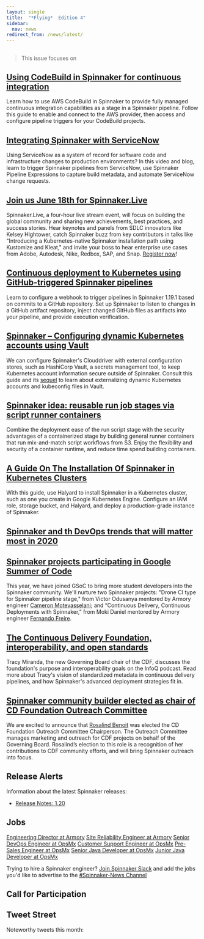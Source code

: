 ```yaml
---
layout: single
title:  "*Flying*  Edition 4"
sidebar:
  nav: news
redirect_from: /news/latest/
---
```

##
> This issue focuses on

## [Using CodeBuild in Spinnaker for continuous integration](https://aws.amazon.com/blogs/devops/using-codebuild-in-spinnaker-for-continuous-integration/)
Learn how to use AWS CodeBuild in Spinnaker to provide fully managed continuous integration capabilities as a stage in a Spinnaker pipeline. Follow this guide to enable and connect to the AWS provider, then access and configure pipeline triggers for your CodeBuild projects.

## [Integrating Spinnaker with ServiceNow](https://www.armory.io/blog/integrating-spinnaker-with-servicenow/)
Using ServiceNow as a system of record for software code and infrastructure changes to production  environments? In this video and blog, learn to trigger Spinnaker pipelines from ServiceNow, use Spinnaker Pipeline Expressions to capture build metadata, and automate ServiceNow change requests.

## [Join us June 18th for Spinnaker.Live](https://events.linuxfoundation.org/spinnaker-live/)
Spinnaker.Live, a four-hour live stream event, will focus on building the global community and sharing new achievements, best practices, and success stories. Hear keynotes and panels from SDLC innovators like Kelsey Hightower, catch Spinnaker buzz from key contributors in talks like "Introducing a Kubernetes-native Spinnaker installation path using Kustomize and Kleat," and invite your boss to hear enterprise use cases from Adobe, Autodesk, Nike, Redbox, SAP, and Snap. [Register now](https://events.linuxfoundation.org/spinnaker-live/register/)!

## [Continuous deployment to Kubernetes using GitHub-triggered Spinnaker pipelines](https://blog.opsmx.com/continuous-deployment-to-kubernetes-using-github-triggered-spinnaker-pipelines/)
Learn to configure a webhook to trigger pipelines in Spinnaker 1.19.1 based on commits to a GitHub repository. Set up Spinnaker to listen to changes in a GitHub artifact repository, inject changed GitHub files as artifacts into your pipeline, and provide execution verification.

## [Spinnaker – Configuring dynamic Kubernetes accounts using Vault](https://blog.opsmx.com/spinnaker-configuring-dynamic-kubernetes-accounts-using-vault/)
We can configure Spinnaker's Clouddriver with external configuration stores, such as HashiCorp Vault, a secrets management tool, to keep Kubernetes account information secure outside of Spinnaker. Consult this guide and its [sequel](https://blog.opsmx.com/spinnaker-externalising-kubeconfig-files-of-kubernetes-accounts/) to learn about externalizing dynamic Kubernetes accounts and kubeconfig files in Vault.


## [Spinnaker idea: reusable run job stages via script runner containers](https://medium.com/@tomas_lin/spinnaker-idea-reusable-run-job-stages-via-script-runner-containers-ff5fd95ec056)
Combine the deployment ease of the run script stage with the security advantages of a containerized stage by building general runner containers that run mix-and-match script workflows from S3. Enjoy the flexibility and security of a container runtime, and reduce time spend building containers.

## [A Guide On The Installation Of Spinnaker in Kubernetes Clusters](https://www.magalix.com/blog/a-guide-on-the-installation-of-spinnaker-in-your-production-kubernetes-cluster)
With this guide, use Halyard to install Spinnaker in a Kubernetes cluster, such as one you create in Google Kubernetes Engine. Configure an IAM role, storage bucket, and Halyard, and deploy a production-grade instance of Spinnaker.

## [Spinnaker and th DevOps trends that will matter most in 2020](https://www.techrepublic.com/article/11-devops-trends-that-will-matter-most-in-2020/)

## [Spinnaker projects participating in Google Summer of Code](https://cd.foundation/blog/2020/05/18/9-cd-foundation-projects-are-participating-in-this-years-google-summer-of-code/)
This year, we have joined GSoC to bring more student developers into the Spinnaker community. We'll nurture two Spinnaker projects: "Drone CI type for Spinnaker pipeline stage," from Victor Odusanya mentored by Armory engineer [Cameron Motevasselani](https://www.youtube.com/watch?v=HtkXeC8a38Y); and “Continuous Delivery, Continuous Deployments with Spinnaker,” from Moki Daniel mentored by Armory engineer [Fernando Freire](https://www.armory.io/blog/identifying-risk-when-executing-your-kubernetes-migration/).

## [The Continuous Delivery Foundation, interoperability, and open standards](https://www.infoq.com/podcasts/continuous-delivery-foundation/)
Tracy Miranda, the new Governing Board chair of the CDF, discusses the foundation's purpose and interoperability goals on the InfoQ podcast. Read more about Tracy's vision of standardized metadata in continuous delivery pipelines, and how Spinnaker's advanced deployment strategies fit in.

## [Spinnaker community builder elected as chair of CD Foundation Outreach Committee](https://cd.foundation/announcement/2020/04/24/new-chair-of-cd-foundation-outreach-committee-elected/)
We are excited to announce that [Rosalind Benoit](https://blog.spinnaker.io/building-open-source-community-culture-online-part-1-2f77272f5442) was elected the CD Foundation Outreach Committee Chairperson. The Outreach Committee manages marketing and outreach for CDF projects on behalf of the Governing Board. Rosalind’s election to this role is a recognition of her contributions to CDF community efforts, and will bring Spinnaker outreach into focus.


## Release Alerts
Information about the latest Spinnaker releases:
- [Release Notes: 1.20](https://gist.github.com/spinnaker-release/75d50c7b931f1089e710a0e9d1acf8c4)

## Jobs
[Engineering Director at Armory](https://www.armory.io/careers/open-positions/?gh_jid=4736783002)
[Site Reliability Engineer at Armory](https://www.armory.io/careers/open-positions/?gh_jid=4729812002)
[Senior DevOps Engineer at OpsMx](https://www.opsmx.com/careers.html)
[Customer Support Engineer at OpsMx](https://www.opsmx.com/careers.html)
[Pre-Sales Engineer at OpsMx](https://www.opsmx.com/careers.html)
[Senior Java Developer at OpsMx](https://www.opsmx.com/careers.html)
[Junior Java Developer at OpsMx](https://www.opsmx.com/careers.html)

Trying to hire a Spinnaker engineer? [Join Spinnaker Slack](join.spinnaker.io) and add the jobs you'd like to advertise to the [#Spinnaker-News Channel](https://spinnakerteam.slack.com/archives/C011W1CNW8Y)


## Call for Participation

## Tweet Street
Noteworthy tweets this month:
